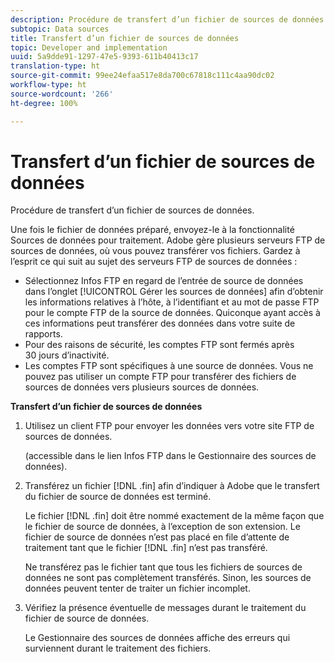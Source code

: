 ```yaml
---
description: Procédure de transfert d’un fichier de sources de données.
subtopic: Data sources
title: Transfert d’un fichier de sources de données
topic: Developer and implementation
uuid: 5a9dde91-1297-47e5-9393-611b40413c17
translation-type: ht
source-git-commit: 99ee24efaa517e8da700c67818c111c4aa90dc02
workflow-type: ht
source-wordcount: '266'
ht-degree: 100%

---
```



# Transfert d’un fichier de sources de données

Procédure de transfert d’un fichier de sources de données.

Une fois le fichier de données préparé, envoyez-le à la fonctionnalité Sources de données pour traitement. Adobe gère plusieurs serveurs FTP de sources de données, où vous pouvez transférer vos fichiers. Gardez à l’esprit ce qui suit au sujet des serveurs FTP de sources de données :

* Sélectionnez Infos FTP en regard de l’entrée de source de données dans l’onglet [!UICONTROL Gérer les sources de données] afin d’obtenir les informations relatives à l’hôte, à l’identifiant et au mot de passe FTP pour le compte FTP de la source de données. Quiconque ayant accès à ces informations peut transférer des données dans votre suite de rapports.
* Pour des raisons de sécurité, les comptes FTP sont fermés après 30 jours d’inactivité.
* Les comptes FTP sont spécifiques à une source de données. Vous ne pouvez pas utiliser un compte FTP pour transférer des fichiers de sources de données vers plusieurs sources de données.

**Transfert d’un fichier de sources de données**

1. Utilisez un client FTP pour envoyer les données vers votre site FTP de sources de données.

   (accessible dans le lien Infos FTP dans le Gestionnaire des sources de données).

1. Transférez un fichier [!DNL .fin] afin d’indiquer à Adobe que le transfert du fichier de source de données est terminé.

   Le fichier [!DNL .fin] doit être nommé exactement de la même façon que le fichier de source de données, à l’exception de son extension. Le fichier de source de données n’est pas placé en file d’attente de traitement tant que le fichier [!DNL .fin] n’est pas transféré.

   Ne transférez pas le fichier tant que tous les fichiers de sources de données ne sont pas complètement transférés. Sinon, les sources de données peuvent tenter de traiter un fichier incomplet.
1. Vérifiez la présence éventuelle de messages durant le traitement du fichier de source de données.

   Le Gestionnaire des sources de données affiche des erreurs qui surviennent durant le traitement des fichiers.

